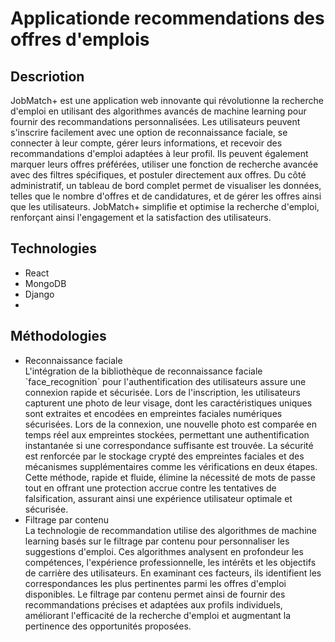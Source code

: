 <h1>Applicationde recommendations des offres d'emplois</h1>
<h2>Descriotion</h2>
JobMatch+ est une application web innovante qui révolutionne la recherche d'emploi en utilisant des algorithmes avancés de machine learning pour fournir des recommandations personnalisées. Les utilisateurs peuvent s'inscrire facilement avec une option de reconnaissance faciale, se connecter à leur compte, gérer leurs informations, et recevoir des recommandations d'emploi adaptées à leur profil. Ils peuvent également marquer leurs offres préférées, utiliser une fonction de recherche avancée avec des filtres spécifiques, et postuler directement aux offres. Du côté administratif, un tableau de bord complet permet de visualiser les données, telles que le nombre d'offres et de candidatures, et de gérer les offres ainsi que les utilisateurs. JobMatch+ simplifie et optimise la recherche d'emploi, renforçant ainsi l'engagement et la satisfaction des utilisateurs.

<h2>Technologies</h2>
<ul>
  <li>React</li>
  <li>MongoDB</li>
  <li>Django</li>
  <li></li>
</ul>

<h2>Méthodologies</h2>
<ul>
  <li>Reconnaissance faciale</li>
  L'intégration de la bibliothèque de reconnaissance faciale `face_recognition` pour l'authentification des utilisateurs assure une connexion rapide et sécurisée. Lors de l'inscription, les utilisateurs capturent une photo de leur visage, dont les caractéristiques uniques sont extraites et encodées en empreintes faciales numériques sécurisées. Lors de la connexion, une nouvelle photo est comparée en temps réel aux empreintes stockées, permettant une authentification instantanée si une correspondance suffisante est trouvée. La sécurité est renforcée par le stockage crypté des empreintes faciales et des mécanismes supplémentaires comme les vérifications en deux étapes. Cette méthode, rapide et fluide, élimine la nécessité de mots de passe tout en offrant une protection accrue contre les tentatives de falsification, assurant ainsi une expérience utilisateur optimale et sécurisée.
  <li>Filtrage par contenu</li>
  La technologie de recommandation utilise des algorithmes de machine learning basés sur le filtrage par contenu pour personnaliser les suggestions d'emploi. Ces algorithmes analysent en profondeur les compétences, l'expérience professionnelle, les intérêts et les objectifs de carrière des utilisateurs. En examinant ces facteurs, ils identifient les correspondances les plus pertinentes parmi les offres d'emploi disponibles. Le filtrage par contenu permet ainsi de fournir des recommandations précises et adaptées aux profils individuels, améliorant l'efficacité de la recherche d'emploi et augmentant la pertinence des opportunités proposées.
</ul>
